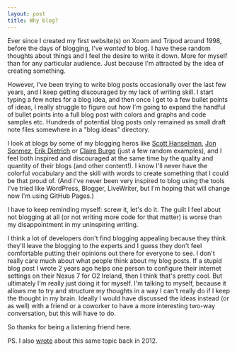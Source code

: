 ```yaml
---
layout: post
title: Why blog?
---
```


Ever since I created my first website(s) on Xoom and Tripod around 1998, before the days of blogging, I've *wanted* to blog. I have these random thoughts about things and I feel the desire to write it down. More for myself than for any particular audience. Just because I'm attracted by the idea of creating something.

However, I've been trying to write blog posts occasionally over the last few years, and I keep getting discouraged by my lack of writing skill. I start typing a few notes for a blog idea, and then once I get to a few bullet points of ideas, I really struggle to figure out how I'm going to expand the handful of bullet points into a full blog post with colors and graphs and code samples etc. Hundreds of potential blog posts only remained as small draft note files somewhere in a "blog ideas" directory.

I look at blogs by some of my blogging heros like [Scott Hanselman][1], [Jon Sonmez][2], [Erik Dietrich][3] or [Claire Burge][4] (just a few random examples), and I feel both inspired and discouraged at the same time by the quality and quantity of their blogs (and other content!). I know I'll never have the colorful vocabulary and the skill with words to create something that I could be that proud of. (And I've never been very inspired to blog using the tools I've tried like WordPress, Blogger, LiveWriter, but I'm hoping that will change now I'm using GitHub Pages.)

I have to keep reminding myself: screw it, let's do it. The guilt I feel about not blogging at all (or not writing more code for that matter) is worse than my disappointment in my uninspiring writing.

I think a lot of developers don't find blogging appealing because they think they'll leave the blogging to the experts and I guess they don't feel comfortable putting their opinions out there for everyone to see. I don't really care much about what people think about my blog posts. If a stupid blog post I wrote 2 years ago helps one person to configure their internet settings on their Nexus 7 for O2 Ireland, then I think that's pretty cool. But ultimately I'm really just doing it for myself. I'm talking to myself, because it allows me to try and structure my thoughts in a way I can't really do if I keep the thought in my brain. Ideally I would have discussed the ideas instead (or as well) with a friend or a coworker to have a more interesting two-way conversation, but this will have to do.

So thanks for being a listening friend here.

PS. I also [wrote][why] about this same topic back in 2012.

[1]: https://twitter.com/shanselman "Scott Hanselman on Twitter" 
[2]: https://twitter.com/jsonmez "John Sonmez on Twitter"
[3]: https://twitter.com/daedtech "Erik Dietrich on Twitter"
[4]: https://twitter.com/claireburge "Claire Burge on Twitter"
[why]: http://www.lombard.me/2012/05/why-blog.html "Why blog?"
